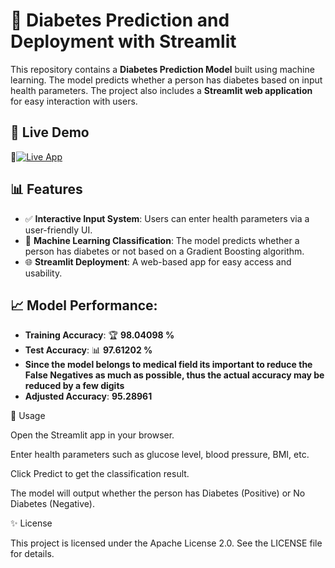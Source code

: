 # 🌟 Diabetes Prediction and Deployment with Streamlit  

This repository contains a **Diabetes Prediction Model** built using machine learning. The model predicts whether a person has diabetes based on input health parameters. The project also includes a **Streamlit web application** for easy interaction with users.  

## 🔗 Live Demo  
🚀[![Live App](https://img.shields.io/badge/Live_Diabetes_Prediction_App-FF4B4B?style=for-the-badge&logo=streamlit)](https://diabetesprediction1model.streamlit.app/)

## 📊 Features  
- ✅ **Interactive Input System**: Users can enter health parameters via a user-friendly UI.  
- 🤖 **Machine Learning Classification**: The model predicts whether a person has diabetes or not based on a Gradient Boosting algorithm.  
- 🌐 **Streamlit Deployment**: A web-based app for easy access and usability.  

## 📈 Model Performance: 
- **Training Accuracy**: 🏆 **98.04098 %**  
- **Test Accuracy**: 📊 **97.61202 %**  
- **Since the model belongs to medical field its important to reduce the False Negatives as much as possible, thus the actual accuracy may be reduced by a few digits**
- **Adjusted Accuracy**: **95.28961**

🚀 Usage

Open the Streamlit app in your browser.

Enter health parameters such as glucose level, blood pressure, BMI, etc.

Click Predict to get the classification result.

The model will output whether the person has Diabetes (Positive) or No Diabetes (Negative).

✨ License

This project is licensed under the Apache License 2.0. See the LICENSE file for details.